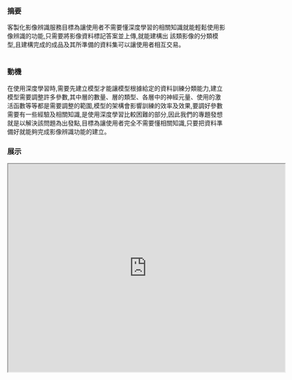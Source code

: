 <h3>摘要</h3>
客製化影像辨識服務目標為讓使用者不需要懂深度學習的相關知識就能輕鬆使用影像辨識的功能,只需要將影像資料標記答案並上傳,就能建構出
該類影像的分類模型,且建構完成的成品及其所準備的資料集可以讓使用者相互交易。</br>
</br>
<h3>動機</h3>
在使用深度學習時,需要先建立模型才能讓模型根據給定的資料訓練分類能力,建立模型需要調整許多參數,其中層的數量、層的類型、各層中的神經元量、使用的激活函數等等都是需要調整的範圍,模型的架構會影響訓練的效率及效果,要調好參數需要有一些經驗及相關知識,是使用深度學習比較困難的部分,因此我們的專題發想就是以解決該問題為出發點,目標為讓使用者完全不需要懂相關知識,只要把資料準備好就能夠完成影像辨識功能的建立。

<h3>展示</h3>
<iframe src="https://drive.google.com/file/d/10oF2IEUe96DW1vNPdcxHIKTb-2_om4m2/preview" width="640" height="480"></iframe>
